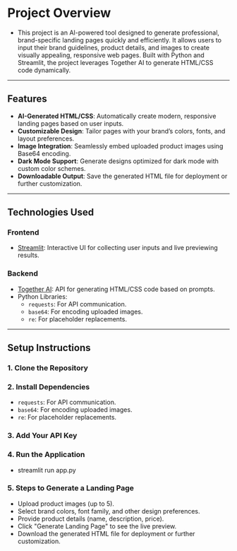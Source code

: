 # Project Overview

- This project is an AI-powered tool designed to generate professional, brand-specific landing pages quickly and efficiently. It allows users to input their brand guidelines, product details, and images to create visually appealing, responsive web pages. Built with Python and Streamlit, the project leverages Together AI to generate HTML/CSS code dynamically.
---

## Features

- **AI-Generated HTML/CSS**: Automatically create modern, responsive landing pages based on user inputs.
- **Customizable Design**: Tailor pages with your brand’s colors, fonts, and layout preferences.
- **Image Integration**: Seamlessly embed uploaded product images using Base64 encoding.
- **Dark Mode Support**: Generate designs optimized for dark mode with custom color schemes.
- **Downloadable Output**: Save the generated HTML file for deployment or further customization.

---

## Technologies Used

### Frontend
- [Streamlit](https://streamlit.io): Interactive UI for collecting user inputs and live previewing results.

### Backend
- [Together AI](https://together.xyz): API for generating HTML/CSS code based on prompts.
- Python Libraries:
  - `requests`: For API communication.
  - `base64`: For encoding uploaded images.
  - `re`: For placeholder replacements.

---

## Setup Instructions

### 1. Clone the Repository
### 2. Install Dependencies
  - `requests`: For API communication.
  - `base64`: For encoding uploaded images.
  - `re`: For placeholder replacements.
### 3. Add Your API Key
### 4. Run the Application
  - streamlit run app.py
### 5. Steps to Generate a Landing Page
  - Upload product images (up to 5).
  - Select brand colors, font family, and other design preferences.
  - Provide product details (name, description, price).
  - Click "Generate Landing Page" to see the live preview.
  - Download the generated HTML file for deployment or further customization.

